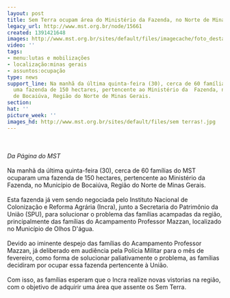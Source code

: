 ```yaml
---
layout: post
title: Sem Terra ocupam área do Ministério da Fazenda, no Norte de Minas Gerais
legacy_url: http://www.mst.org.br/node/15661
created: 1391421648
images: http://www.mst.org.br/sites/default/files/imagecache/foto_destaque/sem terras!.jpg
video: ''
tags:
- menu:lutas e mobilizações
- localização:minas gerais
- assuntos:ocupação
type: news
support_line: Na manhã da última quinta-feira (30), cerca de 60 famílias do MST  ocuparam
  uma fazenda de 150 hectares, pertencente ao Ministério da  Fazenda, no Município
  de Bocaiúva, Região do Norte de Minas Gerais.
section: 
hat: ''
picture_week: ''
images_hd: http://www.mst.org.br/sites/default/files/sem terras!.jpg
---
```

<p><br><em><br>Da Página do MST</em><br><br>Na manhã da última quinta-feira (30), cerca de 60 famílias do MST ocuparam uma fazenda de 150 hectares, pertencente ao Ministério da Fazenda, no Município de Bocaiúva, Região do Norte de Minas Gerais.<br><br>Esta fazenda já vem sendo negociada pelo Instituto Nacional de Colonização e Reforma Agrária (Incra), junto a Secretaria do Patrimônio da União (SPU), para solucionar o problema das famílias acampadas da região, principalmente das famílias do Acampamento Professor Mazzan, localizado no Município de Olhos D'água. <br><br>Devido ao iminente despejo das famílias do Acampamento Professor Mazzan, já deliberado em audiência pela Polícia Militar para o mês de fevereiro, como forma de solucionar paliativamente o problema, as famílias decidiram por ocupar essa fazenda pertencente à União.<br><br>Com isso, as famílias esperam que o Incra realize novas vistorias na região, com o objetivo de adquirir uma área que assente os Sem Terra.<br><br>&nbsp;</p>

